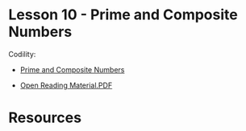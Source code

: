 # Lesson 10 - Prime and Composite Numbers

Codility:

- [Prime and Composite Numbers](https://app.codility.com/programmers/lessons/10-prime_and_composite_numbers/)

- [Open Reading Material.PDF](docs/lessons/l010-prime-numbers.pdf)

# Resources
